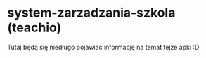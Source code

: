 # system-zarzadzania-szkola (teachio)
Tutaj będą się niedługo pojawiać informację na temat tejże apki :D
